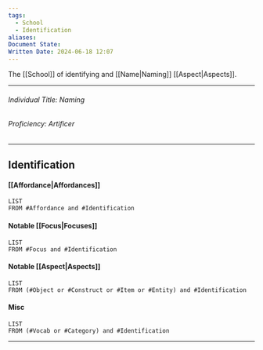 ```yaml
---
tags:
  - School
  - Identification
aliases: 
Document State: 
Written Date: 2024-06-18 12:07
---
```

The [[School]] of identifying and [[Name|Naming]] [[Aspect|Aspects]].
- - -
###### Individual Title: Naming
###### Proficiency: Artificer
- - -
## Identification
#### [[Affordance|Affordances]]
```dataview 
LIST 
FROM #Affordance and #Identification
```
#### Notable [[Focus|Focuses]]
```dataview 
LIST 
FROM #Focus and #Identification
```
#### Notable [[Aspect|Aspects]]
```dataview 
LIST 
FROM (#Object or #Construct or #Item or #Entity) and #Identification
```
#### Misc
```dataview 
LIST 
FROM (#Vocab or #Category) and #Identification
```
 - - -
